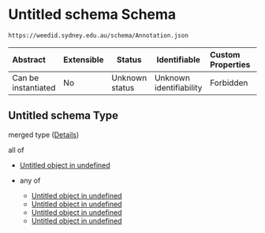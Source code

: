 # Untitled schema Schema

```txt
https://weedid.sydney.edu.au/schema/Annotation.json
```




| Abstract            | Extensible | Status         | Identifiable            | Custom Properties | Additional Properties | Access Restrictions | Defined In                                                              |
| :------------------ | ---------- | -------------- | ----------------------- | :---------------- | --------------------- | ------------------- | ----------------------------------------------------------------------- |
| Can be instantiated | No         | Unknown status | Unknown identifiability | Forbidden         | Allowed               | none                | [Annotation.schema.json](Annotation.schema.json "open original schema") |

## Untitled schema Type

merged type ([Details](annotation.md))

all of

-   [Untitled object in undefined](annotation-allof-0.md "check type definition")
-   any of

    -   [Untitled object in undefined](annotation-allof-1-anyof-0.md "check type definition")
    -   [Untitled object in undefined](annotation-allof-1-anyof-1.md "check type definition")
    -   [Untitled object in undefined](annotation-allof-1-anyof-2.md "check type definition")
    -   [Untitled object in undefined](annotation-allof-1-anyof-3.md "check type definition")
